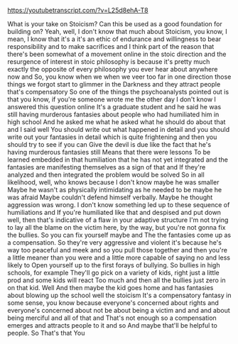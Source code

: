https://youtubetranscript.com/?v=L25d8ehA-T8

 What is your take on Stoicism? Can this be used as a good foundation for building on? Yeah, well, I don't know that much about Stoicism, you know, I mean, I know that it's a it's an ethic of endurance and willingness to bear responsibility and to make sacrifices and I think part of the reason that there's been somewhat of a movement online in the stoic direction and the resurgence of interest in stoic philosophy is because it's pretty much exactly the opposite of every philosophy you ever hear about anywhere now and So, you know when we when we veer too far in one direction those things we forgot start to glimmer in the Darkness and they attract people that's compensatory So one of the things the psychoanalysts pointed out is that you know, if you're someone wrote me the other day I don't know I answered this question online It's a graduate student and he said he was still having murderous fantasies about people who had humiliated him in high school And he asked me what he asked what he should do about that and I said well You should write out what happened in detail and you should write out your fantasies in detail which is quite frightening and then you should try to see if you can Give the devil is due like the fact that he's having murderous fantasies still Means that there were lessons To be learned embedded in that humiliation that he has not yet integrated and the fantasies are manifesting themselves as a sign of that and If they're analyzed and then integrated the problem would be solved So in all likelihood, well, who knows because I don't know maybe he was smaller Maybe he wasn't as physically intimidating as he needed to be maybe he was afraid Maybe couldn't defend himself verbally. Maybe he thought aggression was wrong. I don't know something led up to these sequence of humiliations and If you're humiliated like that and despised and put down well, then that's indicative of a flaw in your adaptive structure I'm not trying to lay all the blame on the victim here, by the way, but you're not gonna fix the bullies. So you can fix yourself maybe and The the fantasies come up as a compensation. So they're very aggressive and violent it's because he's way too peaceful and meek and so you pull those together and then you're a little meaner than you were and a little more capable of saying no and less likely to Open yourself up to the first forays of bullying. So bullies in high schools, for example They'll go pick on a variety of kids, right just a little prod and some kids will react Too much and then all the bullies just zero in on that kid. Well And then maybe the kid goes home and has fantasies about blowing up the school well the stoicism It's a compensatory fantasy in some sense, you know because everyone's concerned about rights and everyone's concerned about not be about being a victim and and and about being merciful and all of that and That's not enough so a compensation emerges and attracts people to it and so And maybe that'll be helpful to people. So That's that You